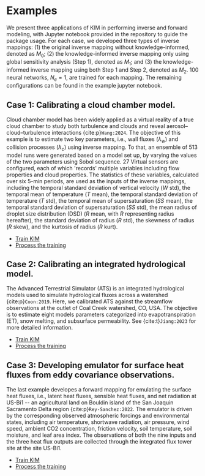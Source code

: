 # Examples

We present three applications of KIM in performing inverse and forward modeling, with Jupyter notebook provided in the repository to guide the package usage. For each case, we developed three types of inverse mappings: (1) the original inverse mapping without knowledge-informed, denoted as $M_0$; (2) the knowledge-informed inverse mapping only using global sensitivity analysis (Step 1), denoted as $M_1$; and (3) the knowledge-informed inverse mapping using both Step 1 and Step 2, denoted as $M_2$. 100 neural networks, $N_e=1$, are trained for each mapping. The remaining configurations can be found in the example jupyter notebook.

## Case 1: Calibrating a cloud chamber model.
Cloud chamber model has been widely applied as a virtual reality of a true cloud chamber to study both turbulence and clouds and reveal aerosol–cloud–turbulence interactions {cite:p}`Wang:2024`. The objective of this example is to estimate two key parameters, i.e., wall fluxes ($\lambda_w$) and collision processes ($\lambda_c$) using inverse mapping. To that, an ensemble of 513 model runs were generated based on a model set up, by varying the values of the two parameters using Sobol sequence. 27 Virtual sensors are configured, each of which 'records' multiple variables including flow properties and cloud properties. The statistics of these variables, calculated over six 5-min periods, are used as the inputs of the inverse mappings, including the temporal standard deviation of vertical velocity ($W$ std), the temporal mean of temperature ($T$ mean), the temporal standard deviation of temperature ($T$ std), the temporal mean of supersaturation ($SS$ mean), the temporal standard deviation of supersaturation ($SS$ std), the mean radius of droplet size distribution (DSD) ($R$ mean, with $R$ representing radius hereafter), the standard deviation of radius ($R$ std), the skewness of radius ($R$ skew), and the kurtosis of radius ($R$ kurt).

- [Train KIM](./im_cloudmodel/kim-holodec.ipynb)
- [Process the training](./im_cloudmodel/postprocessing-holodec.ipynb)

## Case 2: Calibrating an integrated hydrological model.
The Advanced Terrestrial Simulator (ATS) is an integrated hydrological models used to simulate hydrological fluxes across a watershed {cite:p}`Coon:2019`. Here, we calibrated ATS against the streamflow observations at the outlet of Coal Creek watershed, CO, USA. The objective is to estimate eight models parameters categorized into evapotranspiration (ET), snow melting, and subsurface permeability. See {cite:t}`Jiang:2023` for more detailed information.

- [Train KIM](./im_ats/kim.ipynb)
- [Process the training](./im_ats/postprocessing.ipynb)

## Case 3: Developing emulator for surface heat fluxes from eddy covariance observations.
The last example developes a forward mapping for emulating the surface heat fluxes, i.e., latent heat fluxes, sensible heat fluxes, and net radiation at US-Bi1 -- an agricultural land on Bouldin island of the San Joaquin Sacramento Delta region {cite:p}`Rey-Sanchez:2022`. The emulator is driven by the corresponding observed atmospheric forcings and environmental states, including air temperature, shortwave radiation, air pressure, wind speed, ambient CO2 concentration, friction velocity, soil temperature, soil moisture, and leaf area index. The observations of both the nine inputs and the three heat flux outputs are collected through the integrated flux tower site at the site US-Bi1.

- [Train KIM](./fm_evapotranspiration/kim_daily.ipynb)
- [Process the training](./fm_evapotranspiration/postprocessing_daily.ipynb)